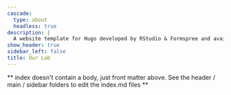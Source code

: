 ```yaml
---
cascade:
  type: about
  headless: true
description: |
  A website template for Hugo developed by RStudio & Formspree and available for free.
show_header: true
sidebar_left: false
title: Our Lab
---
```


** index doesn't contain a body, just front matter above.
See the header / main / sidebar folders to edit the index.md files **
